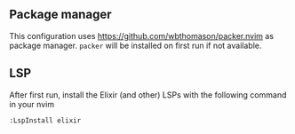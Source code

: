 ## Package manager
This configuration uses https://github.com/wbthomason/packer.nvim as package manager.
`packer` will be installed on first run if not available.

## LSP

After first run, install the Elixir (and other) LSPs with the following command in your nvim

`:LspInstall elixir`


